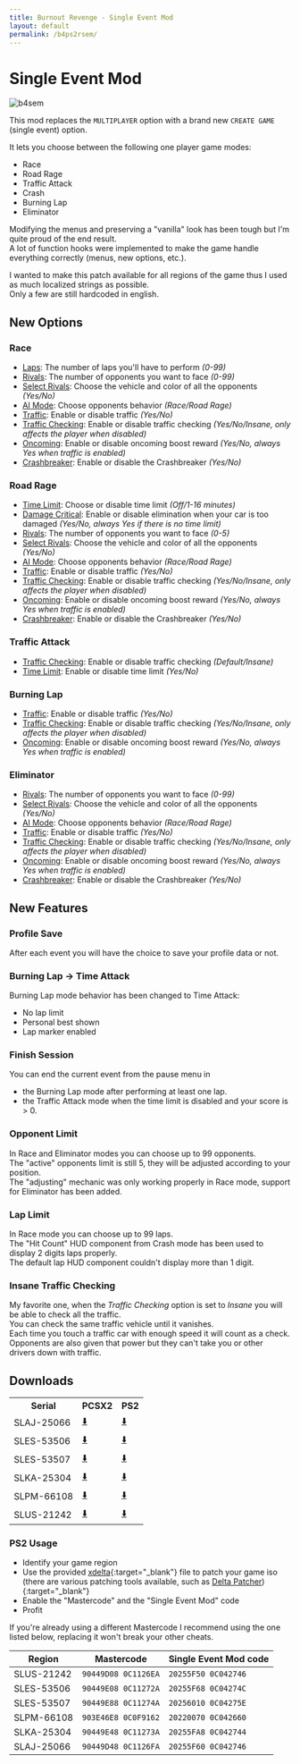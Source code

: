 ```yaml
---
title: Burnout Revenge - Single Event Mod
layout: default
permalink: /b4ps2rsem/
---
```


# Single Event Mod

![b4sem](https://github.com/user-attachments/assets/498f859a-16b7-47e8-8c7f-0264e35d18cd)

This mod replaces the `MULTIPLAYER` option with a brand new `CREATE GAME` (single event) option.

It lets you choose between the following one player game modes:
- Race
- Road Rage
- Traffic Attack
- Crash
- Burning Lap
- Eliminator

Modifying the menus and preserving a "vanilla" look has been tough but I'm quite proud of the end result.  
A lot of function hooks were implemented to make the game handle everything correctly (menus, new options, etc.).

I wanted to make this patch available for all regions of the game thus I used as much localized strings as possible.  
Only a few are still hardcoded in english.


## New Options

### Race

- <u>Laps</u>: The number of laps you'll have to perform *(0-99)*
- <u>Rivals</u>: The number of opponents you want to face *(0-99)*
- <u>Select Rivals</u>: Choose the vehicle and color of all the opponents *(Yes/No)*
- <u>AI Mode</u>: Choose opponents behavior *(Race/Road Rage)*
- <u>Traffic</u>: Enable or disable traffic *(Yes/No)*
- <u>Traffic Checking</u>: Enable or disable traffic checking *(Yes/No/Insane, only affects the player when disabled)*
- <u>Oncoming</u>: Enable or disable oncoming boost reward *(Yes/No, always Yes when traffic is enabled)*
- <u>Crashbreaker</u>: Enable or disable the Crashbreaker *(Yes/No)*

### Road Rage

- <u>Time Limit</u>: Choose or disable time limit *(Off/1-16 minutes)*
- <u>Damage Critical</u>: Enable or disable elimination when your car is too damaged *(Yes/No, always Yes if there is no time limit)*
- <u>Rivals</u>: The number of opponents you want to face *(0-5)*
- <u>Select Rivals</u>: Choose the vehicle and color of all the opponents *(Yes/No)*
- <u>AI Mode</u>: Choose opponents behavior *(Race/Road Rage)*
- <u>Traffic</u>: Enable or disable traffic *(Yes/No)*
- <u>Traffic Checking</u>: Enable or disable traffic checking *(Yes/No/Insane, only affects the player when disabled)*
- <u>Oncoming</u>: Enable or disable oncoming boost reward *(Yes/No, always Yes when traffic is enabled)*
- <u>Crashbreaker</u>: Enable or disable the Crashbreaker *(Yes/No)*

### Traffic Attack

- <u>Traffic Checking</u>: Enable or disable traffic checking *(Default/Insane)*
- <u>Time Limit</u>: Enable or disable time limit *(Yes/No)*

### Burning Lap

- <u>Traffic</u>: Enable or disable traffic *(Yes/No)*
- <u>Traffic Checking</u>: Enable or disable traffic checking *(Yes/No/Insane, only affects the player when disabled)*
- <u>Oncoming</u>: Enable or disable oncoming boost reward *(Yes/No, always Yes when traffic is enabled)*

### Eliminator

- <u>Rivals</u>: The number of opponents you want to face *(0-99)*
- <u>Select Rivals</u>: Choose the vehicle and color of all the opponents *(Yes/No)*
- <u>AI Mode</u>: Choose opponents behavior *(Race/Road Rage)*
- <u>Traffic</u>: Enable or disable traffic *(Yes/No)*
- <u>Traffic Checking</u>: Enable or disable traffic checking *(Yes/No/Insane, only affects the player when disabled)*
- <u>Oncoming</u>: Enable or disable oncoming boost reward *(Yes/No, always Yes when traffic is enabled)*
- <u>Crashbreaker</u>: Enable or disable the Crashbreaker *(Yes/No)*

## New Features

### Profile Save

After each event you will have the choice to save your profile data or not.

### Burning Lap -> Time Attack

Burning Lap mode behavior has been changed to Time Attack:
- No lap limit
- Personal best shown
- Lap marker enabled

### Finish Session

You can end the current event from the pause menu in
- the Burning Lap mode after performing at least one lap.
- the Traffic Attack mode when the time limit is disabled and your score is > 0.

### Opponent Limit

In Race and Eliminator modes you can choose up to 99 opponents.  
The "active" opponents limit is still 5, they will be adjusted according to your position.  
The "adjusting" mechanic was only working properly in Race mode, support for Eliminator has been added.

### Lap Limit

In Race mode you can choose up to 99 laps.  
The "Hit Count" HUD component from Crash mode has been used to display 2 digits laps properly.  
The default lap HUD component couldn't display more than 1 digit.

### Insane Traffic Checking

My favorite one, when the *Traffic Checking* option is set to *Insane* you will be able to check all the traffic.  
You can check the same traffic vehicle until it vanishes.  
Each time you touch a traffic car with enough speed it will count as a check.  
Opponents are also given that power but they can't take you or other drivers down with traffic.


## Downloads

<table class="blobdl">
  <tr>
    <th>Serial</th>
    <th>PCSX2</th>
    <th>PS2</th>
  </tr>
  <tr>
    <td>SLAJ-25066</td>
    <td><a href="https://raw.githubusercontent.com/Nahelam/PS2-Game-Mods/refs/heads/main/Burnout%20Revenge/Single%20Event%20Mod/SLAJ-25066_039182C6_single_event.pnach">⬇️</a></td>
    <td><a href="https://github.com/Nahelam/PS2-Game-Mods/raw/refs/heads/main/Burnout%20Revenge/Single%20Event%20Mod/PS2/SLAJ-25066_single_event.xdelta">⬇️</a></td>
  </tr>
  <tr>
    <td>SLES-53506</td>
    <td><a href="https://raw.githubusercontent.com/Nahelam/PS2-Game-Mods/refs/heads/main/Burnout%20Revenge/Single%20Event%20Mod/SLES-53506_2CAC3DBC_single_event.pnach">⬇️</a></td>
    <td><a href="https://github.com/Nahelam/PS2-Game-Mods/raw/refs/heads/main/Burnout%20Revenge/Single%20Event%20Mod/PS2/SLES-53506_single_event.xdelta">⬇️</a></td>
  </tr>
  <tr>
    <td>SLES-53507</td>
    <td><a href="https://raw.githubusercontent.com/Nahelam/PS2-Game-Mods/refs/heads/main/Burnout%20Revenge/Single%20Event%20Mod/SLES-53507_7E83CC5B_single_event.pnach">⬇️</a></td>
    <td><a href="https://github.com/Nahelam/PS2-Game-Mods/raw/refs/heads/main/Burnout%20Revenge/Single%20Event%20Mod/PS2/SLES-53507_single_event.xdelta">⬇️</a></td>
  </tr>
  <tr>
    <td>SLKA-25304</td>
    <td><a href="https://raw.githubusercontent.com/Nahelam/PS2-Game-Mods/refs/heads/main/Burnout%20Revenge/Single%20Event%20Mod/SLKA-25304_EEA60511_single_event.pnach">⬇️</a></td>
    <td><a href="https://github.com/Nahelam/PS2-Game-Mods/raw/refs/heads/main/Burnout%20Revenge/Single%20Event%20Mod/PS2/SLKA-25304_single_event.xdelta">⬇️</a></td>
  </tr>
  <tr>
    <td>SLPM-66108</td>
    <td><a href="https://raw.githubusercontent.com/Nahelam/PS2-Game-Mods/refs/heads/main/Burnout%20Revenge/Single%20Event%20Mod/SLPM-66108_878E7A1D_single_event.pnach">⬇️</a></td>
    <td><a href="https://github.com/Nahelam/PS2-Game-Mods/raw/refs/heads/main/Burnout%20Revenge/Single%20Event%20Mod/PS2/SLPM-66108_single_event.xdelta">⬇️</a></td>
  </tr>
  <tr>
    <td>SLUS-21242</td>
    <td><a href="https://raw.githubusercontent.com/Nahelam/PS2-Game-Mods/refs/heads/main/Burnout%20Revenge/Single%20Event%20Mod/SLUS-21242_D224D348_single_event.pnach">⬇️</a></td>
    <td><a href="https://github.com/Nahelam/PS2-Game-Mods/raw/refs/heads/main/Burnout%20Revenge/Single%20Event%20Mod/PS2/SLUS-21242_single_event.xdelta">⬇️</a></td>
  </tr>
</table>

### PS2 Usage

- Identify your game region
- Use the provided [xdelta](https://en.wikipedia.org/wiki/Xdelta){:target="_blank"} file to patch your game iso (there are various patching tools available, such as [Delta Patcher](https://github.com/marco-calautti/DeltaPatcher/releases/latest)){:target="_blank"}
- Enable the "Mastercode" and the "Single Event Mod" code
- Profit

If you're already using a different Mastercode I recommend using the one listed below, replacing it won't break your other cheats.

| Region | Mastercode | Single Event Mod code
| --- | --- | --- |
| SLUS-21242 | `90449D08 0C1126EA` | `20255F50 0C042746` |
| SLES-53506 | `90449E08 0C11272A` | `20255F68 0C04274C` |
| SLES-53507 | `90449E88 0C11274A` | `20256010 0C04275E` |
| SLPM-66108 | `903E46E8 0C0F9162` | `20220070 0C042660` |
| SLKA-25304 | `90449E48 0C11273A` | `20255FA8 0C042744` |
| SLAJ-25066 | `90449D48 0C1126FA` | `20255F60 0C042746` |
